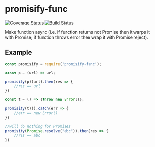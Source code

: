 # promisify-func

[![Coverage Status](https://coveralls.io/repos/github/artemdudkin/promisify-func/badge.svg)](https://coveralls.io/github/artemdudkin/promisify-func) [![Build Status](https://api.travis-ci.org/artemdudkin/promisify-func.svg?branch=master)](https://api.travis-ci.org/artemdudkin/promisify-func.svg?branch=master)

Make function async (i.e. if function returns not Promise then it warps it with Promise; if function throws error then wrap it with Promise.reject).

## Example

```js
const promisify = require('promisify-func');

const p = (url) => url;

promisify(p)(url).then(res => {
    //res == url
})

const t = () => {throw new Error()};

promisify(t)().catch(err => {
    //err == new Error()
})

//will do nothing for Promises
promisify(Promise.resolve("abc")).then(res => {
    //res == abc
})

```